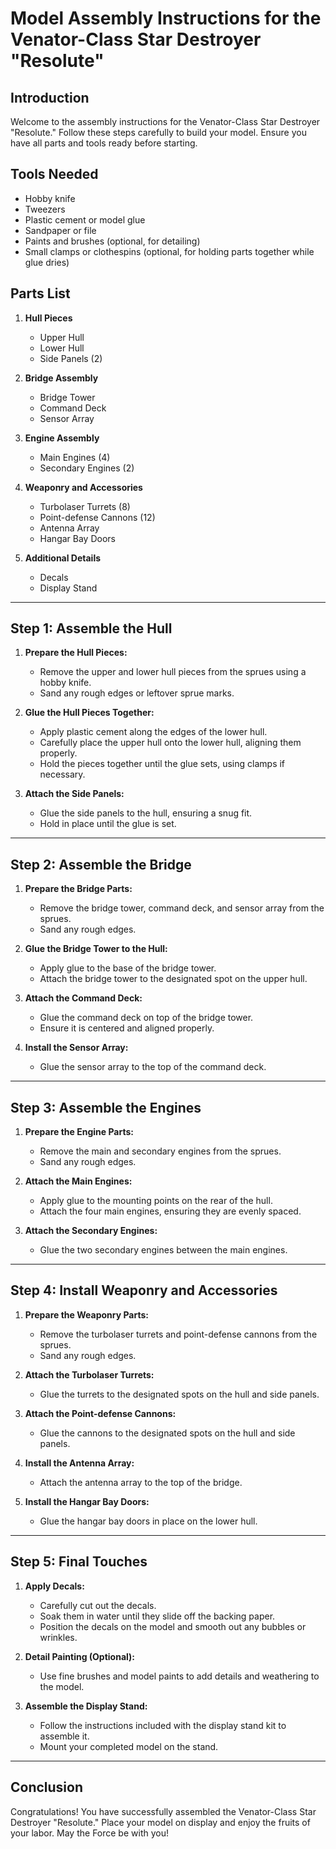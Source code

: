 # Model Assembly Instructions for the Venator-Class Star Destroyer "Resolute"

## Introduction

Welcome to the assembly instructions for the Venator-Class Star Destroyer "Resolute." Follow these steps carefully to build your model. Ensure you have all parts and tools ready before starting.

## Tools Needed
- Hobby knife
- Tweezers
- Plastic cement or model glue
- Sandpaper or file
- Paints and brushes (optional, for detailing)
- Small clamps or clothespins (optional, for holding parts together while glue dries)

## Parts List
1. **Hull Pieces**
   - Upper Hull
   - Lower Hull
   - Side Panels (2)

2. **Bridge Assembly**
   - Bridge Tower
   - Command Deck
   - Sensor Array

3. **Engine Assembly**
   - Main Engines (4)
   - Secondary Engines (2)

4. **Weaponry and Accessories**
   - Turbolaser Turrets (8)
   - Point-defense Cannons (12)
   - Antenna Array
   - Hangar Bay Doors

5. **Additional Details**
   - Decals
   - Display Stand

---

## Step 1: Assemble the Hull

1. **Prepare the Hull Pieces:**
   - Remove the upper and lower hull pieces from the sprues using a hobby knife.
   - Sand any rough edges or leftover sprue marks.

2. **Glue the Hull Pieces Together:**
   - Apply plastic cement along the edges of the lower hull.
   - Carefully place the upper hull onto the lower hull, aligning them properly.
   - Hold the pieces together until the glue sets, using clamps if necessary.

3. **Attach the Side Panels:**
   - Glue the side panels to the hull, ensuring a snug fit.
   - Hold in place until the glue is set.

---

## Step 2: Assemble the Bridge

1. **Prepare the Bridge Parts:**
   - Remove the bridge tower, command deck, and sensor array from the sprues.
   - Sand any rough edges.

2. **Glue the Bridge Tower to the Hull:**
   - Apply glue to the base of the bridge tower.
   - Attach the bridge tower to the designated spot on the upper hull.

3. **Attach the Command Deck:**
   - Glue the command deck on top of the bridge tower.
   - Ensure it is centered and aligned properly.

4. **Install the Sensor Array:**
   - Glue the sensor array to the top of the command deck.

---

## Step 3: Assemble the Engines

1. **Prepare the Engine Parts:**
   - Remove the main and secondary engines from the sprues.
   - Sand any rough edges.

2. **Attach the Main Engines:**
   - Apply glue to the mounting points on the rear of the hull.
   - Attach the four main engines, ensuring they are evenly spaced.

3. **Attach the Secondary Engines:**
   - Glue the two secondary engines between the main engines.

---

## Step 4: Install Weaponry and Accessories

1. **Prepare the Weaponry Parts:**
   - Remove the turbolaser turrets and point-defense cannons from the sprues.
   - Sand any rough edges.

2. **Attach the Turbolaser Turrets:**
   - Glue the turrets to the designated spots on the hull and side panels.

3. **Attach the Point-defense Cannons:**
   - Glue the cannons to the designated spots on the hull and side panels.

4. **Install the Antenna Array:**
   - Attach the antenna array to the top of the bridge.

5. **Install the Hangar Bay Doors:**
   - Glue the hangar bay doors in place on the lower hull.

---

## Step 5: Final Touches

1. **Apply Decals:**
   - Carefully cut out the decals.
   - Soak them in water until they slide off the backing paper.
   - Position the decals on the model and smooth out any bubbles or wrinkles.

2. **Detail Painting (Optional):**
   - Use fine brushes and model paints to add details and weathering to the model.

3. **Assemble the Display Stand:**
   - Follow the instructions included with the display stand kit to assemble it.
   - Mount your completed model on the stand.

---

## Conclusion

Congratulations! You have successfully assembled the Venator-Class Star Destroyer "Resolute." Place your model on display and enjoy the fruits of your labor. May the Force be with you!

```
